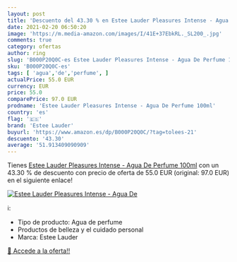 ```yaml
---
layout: post
title: 'Descuento del 43.30 % en Estee Lauder Pleasures Intense - Agua De'
date: 2021-02-20 06:50:20
image: 'https://m.media-amazon.com/images/I/41E+37EbkRL._SL200_.jpg'
comments: true
category: ofertas
author: ring
slug: 'B000P20Q0C-es Estee Lauder Pleasures Intense - Agua De Perfume 100ml'
sku: 'B000P20Q0C-es'
tags: [ 'agua','de','perfume', ]
actualPrice: 55.0 EUR
currency: EUR
price: 55.0
comparePrice: 97.0 EUR
prodname: 'Estee Lauder Pleasures Intense - Agua De Perfume 100ml'
country: 'es'
flag: '🇪🇸'
brand: 'Estee Lauder'
buyurl: 'https://www.amazon.es/dp/B000P20Q0C/?tag=tolees-21'
descuento: '43.30'
average: '51.913409090909'
---
```


Tienes [Estee Lauder Pleasures Intense - Agua De Perfume 100ml](https://www.amazon.es/dp/B000P20Q0C/?tag=tolees-21) con un 43.30 % de descuento con precio de oferta de 55.0 EUR (original: 97.0 EUR) en el siguiente enlace!

[![Estee Lauder Pleasures Intense - Agua De](https://m.media-amazon.com/images/I/41E+37EbkRL._SL200_.jpg)](https://www.amazon.es/dp/B000P20Q0C/?tag=tolees-21)

ℹ️:

- Tipo de producto: Agua de perfume
- Productos de belleza y el cuidado personal
- Marca: Estee Lauder

[🛒 Accede a la oferta!!](https://www.amazon.es/dp/B000P20Q0C/?tag=tolees-21)
